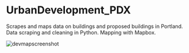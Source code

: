# UrbanDevelopment_PDX
Scrapes and maps data on buildings and proposed buildings in Portland. Data scraping and cleaning in Python. Mapping with Mapbox.

![devmapscreenshot](https://user-images.githubusercontent.com/44818158/51759748-c505c000-207d-11e9-9b9b-ab81b8c1ee2c.png)
